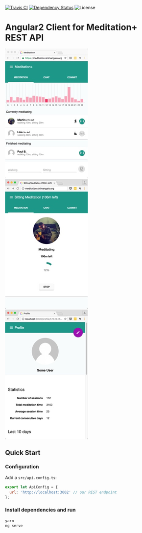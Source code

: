 [![Travis CI](https://api.travis-ci.org/Sirimangalo/meditation-plus-angular.svg)](https://travis-ci.org/Sirimangalo/meditation-plus-angular)
[![Dependency Status](https://david-dm.org/Sirimangalo/meditation-plus-angular.svg)](https://david-dm.org/Sirimangalo/meditation-plus-angular)
![License](https://img.shields.io/badge/license-MIT-blue.svg)

# Angular2 Client for Meditation+ REST API

![Screenshot of meditation tab](https://raw.githubusercontent.com/Sirimangalo/meditation-plus-angular/master/src/assets/img/screenshot.jpg)
![Screenshot of doing meditation](https://raw.githubusercontent.com/Sirimangalo/meditation-plus-angular/master/src/assets/img/screenshot2.jpg)
![Screenshot of profile](https://raw.githubusercontent.com/Sirimangalo/meditation-plus-angular/master/src/assets/img/screenshot3.jpg)

## Quick Start

### Configuration
Add a `src/api.config.ts`:

```js
export let ApiConfig = {
  url: 'http://localhost:3002' // our REST endpoint
};
```

### Install dependencies and run
```
yarn
ng serve
```